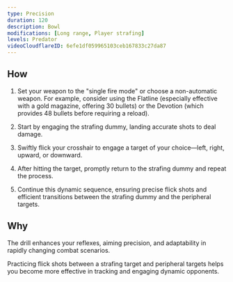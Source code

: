 ```yaml
---
type: Precision
duration: 120
description: Bowl
modifications: [Long range, Player strafing]
levels: Predator
videoCloudflareID: 6efe1df059965103ceb167833c27da87
---
```


## How

1. Set your weapon to the "single fire mode" or choose a non-automatic weapon. For example, consider using the Flatline (especially effective with a gold magazine, offering 30 bullets) or the Devotion (which provides 48 bullets before requiring a reload).

2. Start by engaging the strafing dummy, landing accurate shots to deal damage.

3. Swiftly flick your crosshair to engage a target of your choice—left, right, upward, or downward.

4. After hitting the target, promptly return to the strafing dummy and repeat the process.

5. Continue this dynamic sequence, ensuring precise flick shots and efficient transitions between the strafing dummy and the peripheral targets.

## Why

The drill enhances your reflexes, aiming precision, and adaptability in rapidly changing combat scenarios.

Practicing flick shots between a strafing target and peripheral targets helps you become more effective in tracking and engaging dynamic opponents.
